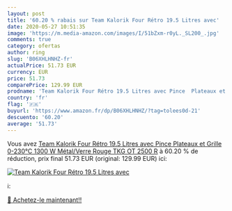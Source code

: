 ```yaml
---
layout: post
title: '60.20 % rabais sur Team Kalorik Four Rétro 19.5 Litres avec'
date: 2020-05-27 10:51:35
image: 'https://m.media-amazon.com/images/I/51bZxm-r0yL._SL200_.jpg'
comments: true
category: ofertas
author: ring
slug: 'B06XHLHNHZ-fr'
actualPrice: 51.73 EUR
currency: EUR
price: 51.73
comparePrice: 129.99 EUR
prodname: 'Team Kalorik Four Rétro 19.5 Litres avec Pince  Plateaux et Grille  0-230°C   1300 W  Métal/Verre  Rouge  TKG OT 2500 R'
country: 'fr'
flag: '🇫🇷'
buyurl: 'https://www.amazon.fr/dp/B06XHLHNHZ/?tag=tolees0d-21'
descuento: '60.20'
average: '51.73'
---
```


Vous avez [Team Kalorik Four Rétro 19.5 Litres avec Pince  Plateaux et Grille  0-230°C   1300 W  Métal/Verre  Rouge  TKG OT 2500 R](https://www.amazon.fr/dp/B06XHLHNHZ/?tag=tolees0d-21)  à  60.20 % de réduction, prix final  51.73 EUR (original: 129.99 EUR) ici:

[![Team Kalorik Four Rétro 19.5 Litres avec](https://m.media-amazon.com/images/I/51bZxm-r0yL._SL200_.jpg)](https://www.amazon.fr/dp/B06XHLHNHZ/?tag=tolees0d-21)

ℹ️:


[🛒 Achetez-le maintenant!!](https://www.amazon.fr/dp/B06XHLHNHZ/?tag=tolees0d-21)
